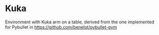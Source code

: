 # Kuka

Environment with Kuka arm on a table, derived from the one implemented for Pybullet in
https://github.com/benelot/pybullet-gym
